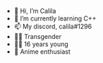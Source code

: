 - 👋 Hi, I’m Calila
- 🌱 I’m currently learning C++
- 📫 My discord, calila#1296
- 🏳️‍⚧️ Transgender
- 👩🏼 16 years young
- 🏮 Anime enthusiast
<!---
calila8/calila8 is a ✨ special ✨ repository because its `README.md` (this file) appears on your GitHub profile.
You can click the Preview link to take a look at your changes.
--->
